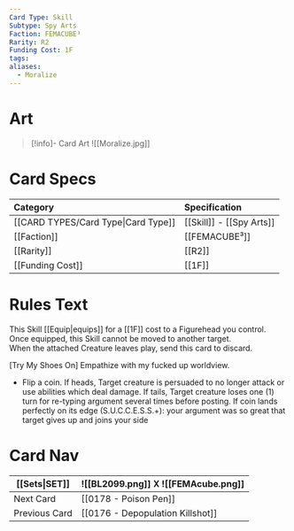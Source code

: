 ```yaml
---
Card Type: Skill
Subtype: Spy Arts
Faction: FEMACUBE³
Rarity: R2
Funding Cost: 1F
tags: 
aliases:
  - Moralize
---
```

# Art

> [!info]- Card Art
> ![[Moralize.jpg]]

# Card Specs

| Category | Specification| 
| :--- | :--- |
| [[CARD TYPES/Card Type\|Card Type]] | [[Skill]] - [[Spy Arts]] |  
| [[Faction]] | [[FEMACUBE³]] |  
| [[Rarity]] | [[R2]] |  
| [[Funding Cost]] | [[1F]] |  

# Rules Text  

This Skill [[Equip|equips]] for a [[1F]] cost to a Figurehead you control.  
Once equipped, this Skill cannot be moved to another target.  
When the attached Creature leaves play, send this card to discard.  

[Try My Shoes On] Empathize with my fucked up worldview.
- Flip a coin.
If heads, Target creature is persuaded to no longer attack or use abilities which deal damage.
If tails, Target creature loses one (1) turn for re-typing argument several times before posting.
If coin lands perfectly on its edge (S.U.C.C.E.S.S.+): your argument was so great that target gives up and joins your side

# Card Nav

| [[Sets\|SET]] |  ![[BL2099.png]] 𐌢 ![[FEMAcube.png]] |
| ------------- | ------------------------------ |
| Next Card     | [[0178 - Poison Pen]] |
| Previous Card | [[0176 - Depopulation Killshot]] |


